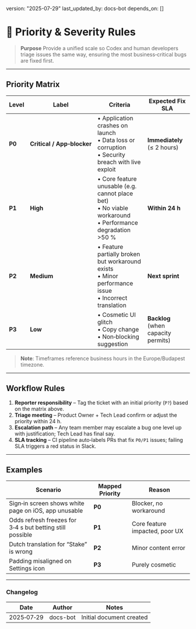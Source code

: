 version: "2025-07-29"
last\_updated\_by: docs-bot
depends\_on: \[]

# 🚦 Priority & Severity Rules

> **Purpose**
> Provide a unified scale so Codex and human developers triage issues the same way, ensuring the most business‑critical bugs are fixed first.

---

## Priority Matrix

| Level  | Label                      | Criteria                                                                                                         | Expected Fix SLA                    |
| ------ | -------------------------- | ---------------------------------------------------------------------------------------------------------------- | ----------------------------------- |
| **P0** | **Critical / App‑blocker** | • Application crashes on launch  <br>• Data loss or corruption  <br>• Security breach with live exploit          | **Immediately** (≤ 2 hours)         |
| **P1** | **High**                   | • Core feature unusable (e.g. cannot place bet)  <br>• No viable workaround  <br>• Performance degradation >50 % | **Within 24 h**                     |
| **P2** | **Medium**                 | • Feature partially broken but workaround exists  <br>• Minor performance issue  <br>• Incorrect translation     | **Next sprint**                     |
| **P3** | **Low**                    | • Cosmetic UI glitch  <br>• Copy change  <br>• Non‑blocking suggestion                                           | **Backlog** (when capacity permits) |

> **Note**: Timeframes reference business hours in the Europe/Budapest timezone.

---

## Workflow Rules

1. **Reporter responsibility** – Tag the ticket with an initial priority (`P?`) based on the matrix above.
2. **Triage meeting** – Product Owner + Tech Lead confirm or adjust the priority within 24 h.
3. **Escalation path** – Any team member may escalate a bug one level up with justification; Tech Lead has final say.
4. **SLA tracking** – CI pipeline auto‑labels PRs that fix `P0/P1` issues; failing SLA triggers a red status in Slack.

---

## Examples

| Scenario                                                  | Mapped Priority | Reason                         |
| --------------------------------------------------------- | --------------- | ------------------------------ |
| Sign‑in screen shows white page on iOS, app unusable      | **P0**          | Blocker, no workaround         |
| Odds refresh freezes for 3‑4 s but betting still possible | **P1**          | Core feature impacted, poor UX |
| Dutch translation for “Stake” is wrong                    | **P2**          | Minor content error            |
| Padding misaligned on Settings icon                       | **P3**          | Purely cosmetic                |

---

### Changelog

| Date       | Author   | Notes                    |
| ---------- | -------- | ------------------------ |
| 2025‑07‑29 | docs-bot | Initial document created |
